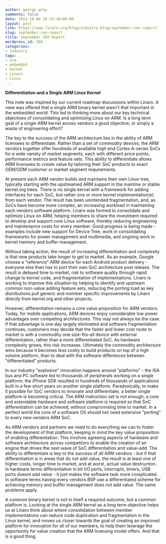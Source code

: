 ```yaml
---
author: george.grey
comments: false
date: 2011-10-04 16:15:16+00:00
layout: post
link: https://www.linaro.org/blog/industry-blog/september-ceo-report/
slug: september-ceo-report
title: September CEO Report
wordpress_id: 594
categories:
- Industry
tags:
- arm
- embedded
- kernel
- Linaro
- Linux
---
```


**Differentiation and a Single ARM Linux Kernel**

This note was inspired by our current roadmap discussions within Linaro. A view was offered that a single ARM binary kernel wasn't that important in the embedded world. This led to thinking more about our key technical objectives of consolidating and optimizing Linux on ARM. Is a long term goal of a single ARM kernel across vendors a good objective, or simply a waste of engineering effort?

The key to the success of the ARM architecture lies in the ability of ARM licensees to differentiate. Rather than a set of commodity devices, the ARM vendors together offer hundreds of available high end Cortex A-series SoCs for a wide variety of market segments, each with different price points, performance metrics and feature sets. This ability to differentiate allows ARM licensees to create value by tailoring their SoC products to exact OEM/ODM customer or market segment requirements.

At present each ARM vendor builds and maintains their own Linux tree, typically starting with the upstreamed ARM support in the mainline or stable kernel.org trees. There is no single kernel with a framework for adding interfaces for each SoC, but rather one or more kernel implementation(s) from each vendor. The result has been unintended fragmentation, and, as SoCs have become more complex, an increasing workload in maintaining each vendors software platform. Linaro was formed to consolidate and optimize Linux on ARM, helping members to share the investment required to develop and support core Linux software, thereby reducing engineering and maintenance costs for every member. Good progress is being made - examples include new support for Device Tree, work in consolidating frameworks for power management and multimedia, and ongoing work in kernel memory and buffer management.

Without taking action, the result of increasing differentiation and complexity is that new products take longer to get to market. As an example, Google choose a "reference" ARM device for each Android product delivery - everyone else then has to port their own SoC architecture post release. The result is delayed time to market, risk to software quality through rapid change to kernel code, and fragmentation of implementations. Linaro is working to improve this situation by helping to identify and upstream common non-value adding feature sets, reducing the porting load as key distributions pull generic and member specific improvements by Linaro directly from kernel.org and other projects.

However, differentiation remains a core value proposition for ARM vendors. Today, for mobile applications, ARM devices enjoy considerable low power advantages over competing architectures. This may not always be the case. If that advantage is one day largely eliminated and software fragmentation continues, customers may decide that the faster and lower cost route to market is with a commodity one size-fits-all device with external differentiation, rather than a more differentiated SoC. As hardware complexity grows, this risk increases. Ultimately the commodity architecture wins because it becomes less costly to build products on top of a high volume platform, than to deal with the software differences between "differentiated" products.

In our industry "explosive" innovation happens around "platforms" - the ISA bus and PC software led to thousands of peripherals working on a single platform; the iPhone SDK resulted in hundreds of thousands of applications built in a few short years on another single platform. Paradoxically, to make it possible for SoC vendors to innovate and differentiate, a better single platform is becoming critical. The ARM instruction set is not enough; a core and extendable hardware and software platform is required so that SoC differentiation can be achieved, without compromising time to market. In a perfect world the core of a software OS should not need extensive "porting" to every new vendors ARM SoC.

As ARM vendors and partners we need to do everything we can to foster the development of that platform, keeping in mind the key value proposition of enabling differentiation. This involves agreeing aspects of hardware and software architecture across competitors to enable the creation of an engine that drives the next wave of SoC differentiation and value-add. The ability to differentiate is key to the success of all ARM vendors - but if that differentiation is in areas that do not add value, the result is at least one of higher costs, longer time to market, and at worst, actual value destruction. In hardware terms differentiation in bit I/O ports, interrupts, timers, USB ports doesnt add value - it just makes the software task more complicated. In software terms having every vendors BSP use a differentiated scheme for achieving memory and buffer management does not add value. The same problems apply.

A common binary kernel is not in itself a required outcome, but a common platform is. Looking at the single ARM kernel as a long term objective helps us at Linaro think about where consolidation between member implementations can reduce code duplication and fragmentation in the Linux kernel, and moves us closer towards the goal of creating an improved platform for innovation for all of our members, to help them leverage the opportunity for value creation that the ARM licensing model offers. And that is a good thing.


